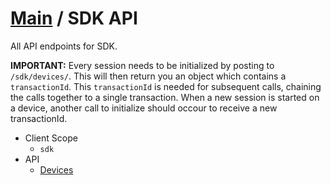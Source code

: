 [Main](https://github.com/Causemo/api-doc/blob/master/README.md) / SDK API
====================
All API endpoints for SDK. 

**IMPORTANT:** Every session needs to be initialized by posting to `/sdk/devices/`. This will then return you an object which contains a `transactionId`. This `transactionId` is needed for subsequent calls, chaining the calls together to a single transaction. When a new session is started on a device, another call to initialize should occour to receive a new transactionId.

- Client Scope
  - `sdk`
- API 
  - [Devices](https://github.com/Causemo/api-doc/blob/master/sections/api/1/sdk/devices.md)

